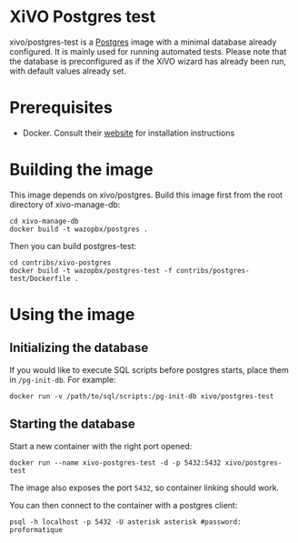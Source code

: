 XiVO Postgres test
==================

xivo/postgres-test is a [Postgres](http://postgresql.org) image with a minimal database already configured.
It is mainly used for running automated tests. Please note that the database is preconfigured as if
the XiVO wizard has already been run, with default values already set.

Prerequisites
=============

 * Docker. Consult their [website](http://docs.docker.com/installation/) for installation instructions

Building the image
==================

This image depends on xivo/postgres. Build this image first from the root directory of xivo-manage-db:

    cd xivo-manage-db
    docker build -t wazopbx/postgres .

Then you can build postgres-test:

    cd contribs/xivo-postgres
    docker build -t wazopbx/postgres-test -f contribs/postgres-test/Dockerfile .

Using the image
===============

Initializing the database
-------------------------

If you would like to execute SQL scripts before postgres starts, place them in ```/pg-init-db```. For example:

    docker run -v /path/to/sql/scripts:/pg-init-db xivo/postgres-test

Starting the database
---------------------

Start a new container with the right port opened:

    docker run --name xivo-postgres-test -d -p 5432:5432 xivo/postgres-test

The image also exposes the port ```5432```, so container linking should work.

You can then connect to the container with a postgres client:

    psql -h localhost -p 5432 -U asterisk asterisk #password: proformatique
